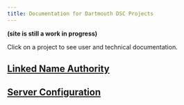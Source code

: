 ```yaml
---
title: Documentation for Dartmouth DSC Projects
---
```


**(site is still a work in progress)**

Click on a project to see user and technical documentation.

## [Linked Name Authority](/lna)

## [Server Configuration](/server)


